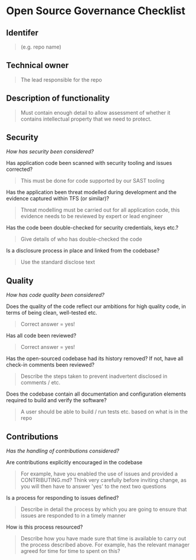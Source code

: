 # Open Source Governance Checklist

## Identifer

> (e.g. repo name)

## Technical owner

> The lead responsible for the repo

## Description of functionality

> Must contain enough detail to allow assessment of whether it contains intellectual property that we need to protect.

## Security

*How has security been considered?*

Has application code been scanned with security tooling and issues corrected?
> This must be done for code supported by our SAST tooling

Has the application been threat modelled during development and the evidence captured within TFS (or similar)?
> Threat modelling must be carried out for all application code, this evidence needs to be reviewed by expert or lead engineer

Has the code been double-checked for security credentials, keys etc.?
> Give details of who has double-checked the code

Is a disclosure process in place and linked from the codebase?
> Use the standard disclose text

## Quality

*How has code quality been considered?*

Does the quality of the code reflect our ambitions for high quality code, in terms of being clean, well-tested etc.
> Correct answer = yes!

Has all code been reviewed?
> Correct answer = yes!

Has the open-sourced codebase had its history removed?  If not, have all check-in comments been reviewed?
> Describe the steps taken to prevent inadvertent disclosed in comments / etc.

Does the codebase contain all documentation and configuration elements required to build and verify the software?
> A user should be able to build / run tests etc. based on what is in the repo

## Contributions

*Has the handling of contributions considered?*

Are contributions explicitly encouraged in the codebase
> For example, have you enabled the use of issues and provided a CONTRIBUTING.md?
> Think very carefully before inviting change, as you will then have to answer 'yes' to the next two questions

Is a process for responding to issues defined?
> Describe in detail the process by which you are going to ensure that issues are responded to in a timely manner

How is this process resourced?
> Describe how you have made sure that time is available to carry out the process described above.  For example, has the relevant manager agreed for time for time to spent on this?

